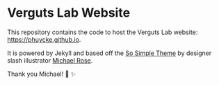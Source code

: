 # Verguts Lab Website
 
This repository contains the code to host the Verguts Lab website: https://phuycke.github.io.

It is powered by Jekyll and based off the [So Simple Theme](http://mmistakes.github.io/so-simple-theme) by designer slash illustrator [Michael Rose](http://mademistakes.com).   

Thank you Michael! :tada: :sparkles:

